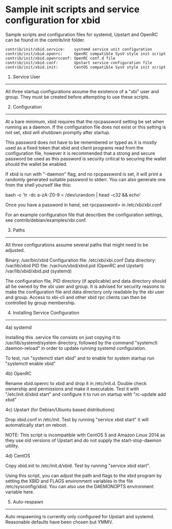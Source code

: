 Sample init scripts and service configuration for xbid
==========================================================

Sample scripts and configuration files for systemd, Upstart and OpenRC
can be found in the contrib/init folder.

    contrib/init/xbid.service:    systemd service unit configuration
    contrib/init/xbid.openrc:     OpenRC compatible SysV style init script
    contrib/init/xbid.openrcconf: OpenRC conf.d file
    contrib/init/xbid.conf:       Upstart service configuration file
    contrib/init/xbid.init:       CentOS compatible SysV style init script

1. Service User
---------------------------------

All three startup configurations assume the existence of a "xbi" user
and group.  They must be created before attempting to use these scripts.

2. Configuration
---------------------------------

At a bare minimum, xbid requires that the rpcpassword setting be set
when running as a daemon.  If the configuration file does not exist or this
setting is not set, xbid will shutdown promptly after startup.

This password does not have to be remembered or typed as it is mostly used
as a fixed token that xbid and client programs read from the configuration
file, however it is recommended that a strong and secure password be used
as this password is security critical to securing the wallet should the
wallet be enabled.

If xbid is run with "-daemon" flag, and no rpcpassword is set, it will
print a randomly generated suitable password to stderr.  You can also
generate one from the shell yourself like this:

bash -c 'tr -dc a-zA-Z0-9 < /dev/urandom | head -c32 && echo'

Once you have a password in hand, set rpcpassword= in /etc/xbi/xbi.conf

For an example configuration file that describes the configuration settings,
see contrib/debian/examples/xbi.conf.

3. Paths
---------------------------------

All three configurations assume several paths that might need to be adjusted.

Binary:              /usr/bin/xbid
Configuration file:  /etc/xbi/xbi.conf
Data directory:      /var/lib/xbid
PID file:            /var/run/xbid/xbid.pid (OpenRC and Upstart)
                     /var/lib/xbid/xbid.pid (systemd)

The configuration file, PID directory (if applicable) and data directory
should all be owned by the xbi user and group.  It is advised for security
reasons to make the configuration file and data directory only readable by the
xbi user and group.  Access to xbi-cli and other xbid rpc clients
can then be controlled by group membership.

4. Installing Service Configuration
-----------------------------------

4a) systemd

Installing this .service file consists on just copying it to
/usr/lib/systemd/system directory, followed by the command
"systemctl daemon-reload" in order to update running systemd configuration.

To test, run "systemctl start xbid" and to enable for system startup run
"systemctl enable xbid"

4b) OpenRC

Rename xbid.openrc to xbid and drop it in /etc/init.d.  Double
check ownership and permissions and make it executable.  Test it with
"/etc/init.d/xbid start" and configure it to run on startup with
"rc-update add xbid"

4c) Upstart (for Debian/Ubuntu based distributions)

Drop xbid.conf in /etc/init.  Test by running "service xbid start"
it will automatically start on reboot.

NOTE: This script is incompatible with CentOS 5 and Amazon Linux 2014 as they
use old versions of Upstart and do not supply the start-stop-daemon uitility.

4d) CentOS

Copy xbid.init to /etc/init.d/xbid. Test by running "service xbid start".

Using this script, you can adjust the path and flags to the xbid program by
setting the XBID and FLAGS environment variables in the file
/etc/sysconfig/xbid. You can also use the DAEMONOPTS environment variable here.

5. Auto-respawn
-----------------------------------

Auto respawning is currently only configured for Upstart and systemd.
Reasonable defaults have been chosen but YMMV.
